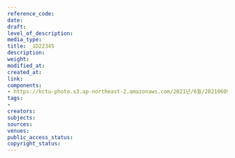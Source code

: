 ```yaml
---
reference_code: 
date: 
draft: 
level_of_description: 
media_type: 
title: _1D22345
description: 
weight: 
modified_at: 
created_at: 
link: 
components:
- https://kctu-photo.s3.ap-northeast-2.amazonaws.com/2021년/6월/20210609_산재사망+노동자+추모분향소+및+농성장+설치/_1D22345.jpg
tags:
- 
creators: 
subjects: 
sources: 
venues: 
public_access_status: 
copyright_status: 
---
```

